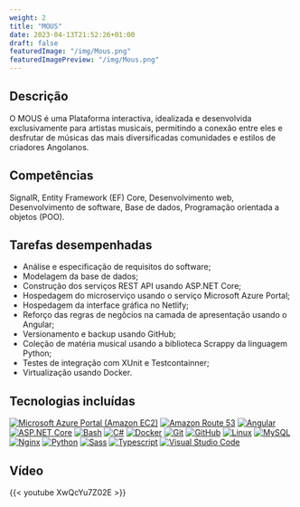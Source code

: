 ```yaml
---
weight: 2
title: "MOUS"
date: 2023-04-13T21:52:26+01:00
draft: false
featuredImage: "/img/Mous.png"
featuredImagePreview: "/img/Mous.png"
---
```


## Descrição

O MOUS é uma Plataforma interactiva, idealizada e desenvolvida exclusivamente para artistas musicais, permitindo a
conexão entre eles e desfrutar de músicas das mais diversificadas comunidades e estilos de criadores Angolanos.

## Competências

SignalR, Entity Framework (EF) Core, Desenvolvimento web, Desenvolvimento de software, Base de dados, Programação
orientada a objetos (POO).

## Tarefas desempenhadas

* Análise e especificação de requisitos do software;
* Modelagem da base de dados;
* Construção dos serviços REST API usando ASP.NET Core;
* Hospedagem do microserviço usando o serviço Microsoft Azure Portal;
* Hospedagem da interface gráfica no Netlify;
* Reforço das regras de negôcios na camada de apresentação usando o Angular;
* Versionamento e backup usando GitHub;
* Coleção de matéria musical usando a biblioteca Scrappy da linguagem Python;
* Testes de integração com XUnit e Testcontainner;
* Virtualização usando Docker.

## Tecnologias incluídas
<!-- 150x150 px img size -->
[![Microsoft Azure Portal (Amazon EC2)](/img/azure.svg)](https://azure.microsoft.com/en-us/get-started/azure-portal)
[![Amazon Route 53](/img/aws-route53.svg)](https://aws.amazon.com/route53/)
[![Angular](/img/angular-icon.svg)](https://angular.io/)
[![ASP.NET Core](/img/NET_Core_Logo_small.svg)](https://dotnet.microsoft.com/en-us/apps/aspnet)
[![Bash](/img/bash-1.svg)](https://www.gnu.org/software/bash/)
[![C#](/img/c--4.svg)](https://docs.microsoft.com/en-us/dotnet/csharp/)
[![Docker](/img/docker.svg)](https://www.docker.com)
[![Git](/img/git-icon.svg)](https://git-scm.com)
[![GitHub](/img/github-icon-1.svg)](https://github.com)
[![Linux](/img/linux-tux.svg)](https://www.linux.org)
[![MySQL](/img/mysql-official.svg)](https://www.mysql.com)
[![Nginx](/img/nginx-1.svg)](https://www.nginx.com)
[![Python](/img/python-4.svg)](https://www.python.org)
[![Sass](/img/sass-1.svg)](https://sass-lang.com)
[![Typescript](/img/typescript.svg)](https://www.typescriptlang.org)
[![Visual Studio Code](/img/visual-studio-code-1.svg)](https://code.visualstudio.com)

## Vídeo

{{< youtube XwQcYu7Z02E >}}


